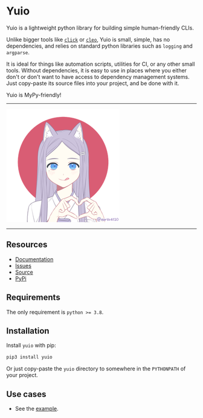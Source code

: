 # Yuio

Yuio is a lightweight python library for building simple human-friendly CLIs.

Unlike bigger tools like [`click`] or [`cleo`], Yuio is small, simple, has no dependencies, and relies
on standard python libraries such as `logging` and `argparse`. 

It is ideal for things like automation scripts, utilities for CI, or any other small tools.
Without dependencies, it is easy to use in places where you either don't or don't want to have
access to dependency management systems. Just copy-paste its source files into your project,
and be done with it.

Yuio is MyPy-friendly!

[`click`]: https://click.palletsprojects.com/
[`cleo`]: https://cleo.readthedocs.io/en/latest/

---

![A light-purple-haired catgirl smiling at you and showing heart with her hands](https://github.com/taminomara/yuio/raw/main/docs/source/_static/yuio_small.png "Picture of Yuio")

---

## Resources

- [Documentation](https://yuio.readthedocs.io/en/stable/)
- [Issues](https://github.com/taminomara/yuio/issues)
- [Source](https://github.com/taminomara/yuio/)
- [PyPi](https://pypi.org/project/yuio/)

## Requirements

The only requirement is `python >= 3.8`.

## Installation

Install `yuio` with pip:

```sh
pip3 install yuio
```

Or just copy-paste the `yuio` directory to somewhere in the `PYTHONPATH` of your project.

## Use cases

- See the [example](https://github.com/taminomara/yuio/blob/main/examples/release.py). 

